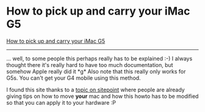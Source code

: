 # How to pick up and carry your iMac G5

<a href="http://docs.info.apple.com/article.html?artnum=86816">How to pick up and carry your iMac G5</a>

-------------------------------



<p>... well, to some people this perhaps really has to be explained :-) I always thought there it's really hard to have too much documentation, but somehow Apple really did it *g* Also note that this really only works for G5s. You can't get your G4 mobile using this method.</p>

<p>I found this site thanks to a <a href="http://www.sitepoint.com/forums/showthread.php?t=204125">topic on sitepoint</a> where people are already giving tips on how to move <strong>your</strong> mac and how this howto has to be modified so that you can apply it to your hardware :P</p>



